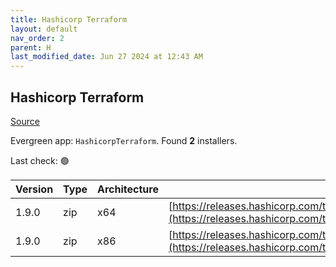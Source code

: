```yaml
---
title: Hashicorp Terraform
layout: default
nav_order: 2
parent: H
last_modified_date: Jun 27 2024 at 12:43 AM
---
```


## Hashicorp Terraform

[Source](https://www.terraform.io/)

Evergreen app: `HashicorpTerraform`. Found **2** installers.

Last check: 🟢

| Version | Type | Architecture | URI                                                                                                                                                                  |
| ------- | ---- | ------------ | -------------------------------------------------------------------------------------------------------------------------------------------------------------------- |
| 1.9.0   | zip  | x64          | [https://releases.hashicorp.com/terraform/1.9.0/terraform_1.9.0_windows_amd64.zip](https://releases.hashicorp.com/terraform/1.9.0/terraform_1.9.0_windows_amd64.zip) |
| 1.9.0   | zip  | x86          | [https://releases.hashicorp.com/terraform/1.9.0/terraform_1.9.0_windows_386.zip](https://releases.hashicorp.com/terraform/1.9.0/terraform_1.9.0_windows_386.zip)     |

